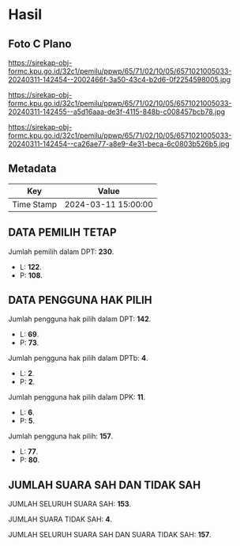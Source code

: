 # Hasil

## Foto C Plano

https://sirekap-obj-formc.kpu.go.id/32c1/pemilu/ppwp/65/71/02/10/05/6571021005033-20240311-142454--2002466f-3a50-43c4-b2d6-0f2254598005.jpg

https://sirekap-obj-formc.kpu.go.id/32c1/pemilu/ppwp/65/71/02/10/05/6571021005033-20240311-142455--a5d16aaa-de3f-4115-848b-c008457bcb78.jpg

https://sirekap-obj-formc.kpu.go.id/32c1/pemilu/ppwp/65/71/02/10/05/6571021005033-20240311-142454--ca26ae77-a8e9-4e31-beca-6c0803b526b5.jpg


## Metadata

| Key        | Value               |
| ---------- | ------------------- |
| Time Stamp | 2024-03-11 15:00:00 |


## DATA PEMILIH TETAP

Jumlah pemilih dalam DPT: **230**.
 * L: **122**.
 * P: **108**.

## DATA PENGGUNA HAK PILIH

Jumlah pengguna hak pilih dalam DPT: **142**.
 * L: **69**.
 * P: **73**.

Jumlah pengguna hak pilih dalam DPTb: **4**.
 * L: **2**.
 * P: **2**.

Jumlah pengguna hak pilih dalam DPK: **11**.
 * L: **6**.
 * P: **5**.

Jumlah pengguna hak pilih: **157**.
 * L: **77**.
 * P: **80**.

## JUMLAH SUARA SAH DAN TIDAK SAH

JUMLAH SELURUH SUARA SAH: **153**.

JUMLAH SUARA TIDAK SAH: **4**.

JUMLAH SELURUH SUARA SAH DAN SUARA TIDAK SAH: **157**.


